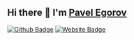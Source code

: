 ## Hi there 👋 I'm [Pavel Egorov](https://Palych18)
[![Github Badge](https://img.shields.io/badge/-manparvesh-black?style=flat-square&logo=github&logoColor=white&link=https://github.com/manparvesh/)](https://github.com/Palych18/)
[![Website Badge](https://img.shields.io/badge/-manparvesh.com-blue?style=flat-square&logo=google-chrome&logoColor=white&link=https://manparvesh.com/)](https://*.com/)

